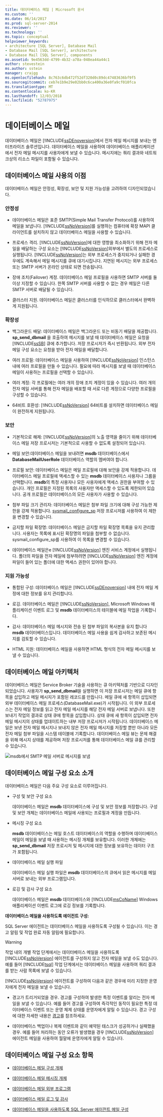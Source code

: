 ```yaml
---
title: 데이터베이스 메일 | Microsoft 문서
ms.custom: ''
ms.date: 06/14/2017
ms.prod: sql-server-2014
ms.reviewer: ''
ms.technology: ''
ms.topic: conceptual
helpviewer_keywords:
- architecture [SQL Server], Database Mail
- Database Mail [SQL Server], architecture
- Database Mail [SQL Server], components
ms.assetid: 9e4563dd-4799-4b32-a78a-048ea44a44c1
author: stevestein
ms.author: sstein
manager: craigg
ms.openlocfilehash: 8c763c6db472f52df320d0c89dc47483636bf9f5
ms.sourcegitcommit: ceb7e1b9e29e02bb0c6ca400a36e0fa9cf010fca
ms.translationtype: MT
ms.contentlocale: ko-KR
ms.lasthandoff: 12/03/2018
ms.locfileid: "52787975"
---
```

# <a name="database-mail"></a>데이터베이스 메일
  데이터베이스 메일은 [!INCLUDE[ssDEnoversion](../../../includes/ssdenoversion-md.md)]에서 전자 메일 메시지를 보내는 엔터프라이즈 솔루션입니다. 데이터베이스 메일을 사용하여 데이터베이스 애플리케이션에서 전자 메일 메시지를 사용자에게 보낼 수 있습니다. 메시지에는 쿼리 결과와 네트워크상의 리소스 파일이 포함될 수 있습니다.  
  
 
  
##  <a name="Benefits"></a> 데이터베이스 메일 사용의 이점  
 데이터베이스 메일은 안정성, 확장성, 보안 및 지원 가능성을 고려하여 디자인되었습니다.  
  
### <a name="reliability"></a>안정성  
  
-   데이터베이스 메일은 표준 SMTP(Simple Mail Transfer Protocol)를 사용하여 메일을 보냅니다. [!INCLUDE[ssNoVersion](../../includes/ssnoversion-md.md)]를 실행하는 컴퓨터에 확장 MAPI 클라이언트를 설치하지 않고 데이터베이스 메일을 사용할 수 있습니다.  
  
-   프로세스 격리. [!INCLUDE[ssNoVersion](../../includes/ssnoversion-md.md)]에 대한 영향을 최소화하기 위해 전자 메일을 배달하는 구성 요소는 [!INCLUDE[ssNoVersion](../../includes/ssnoversion-md.md)]외부에서 별도의 프로세스로 실행됩니다. [!INCLUDE[ssNoVersion](../../includes/ssnoversion-md.md)]는 외부 프로세스가 중지되거나 실패한 경우에도 계속해서 메일 메시지를 큐에 대기시킵니다. 지연된 메시지는 외부 프로세스 또는 SMTP 서버가 온라인 상태로 되면 전송됩니다.  
  
-   장애 조치(Failover) 계정. 데이터베이스 메일 프로필을 사용하면 SMTP 서버를 둘 이상 지정할 수 있습니다. 한쪽 SMTP 서버를 사용할 수 없는 경우 메일은 다른 SMTP 서버로 배달될 수 있습니다.  
  
-   클러스터 지원. 데이터베이스 메일은 클러스터를 인식하므로 클러스터에서 완벽하게 지원됩니다.  
  
### <a name="scalability"></a>확장성  
  
-   백그라운드 배달: 데이터베이스 메일은 백그라운드 또는 비동기 배달을 제공합니다. **sp_send_dbmail** 을 호출하여 메시지를 보낼 때 데이터베이스 메일은 요청을 [!INCLUDE[ssSB](../../includes/sssb-md.md)] 큐에 추가합니다. 저장 프로시저가 즉시 반환됩니다. 외부 전자 메일 구성 요소는 요청을 받아 전자 메일을 배달합니다.  
  
-   여러 프로필: 데이터베이스 메일을 사용하여 [!INCLUDE[ssNoVersion](../../includes/ssnoversion-md.md)] 인스턴스 내에 여러 프로필을 만들 수 있습니다. 필요에 따라 메시지를 보낼 때 데이터베이스 메일이 사용하는 프로필을 선택할 수 있습니다.  
  
-   여러 계정: 각 프로필에는 여러 개의 장애 조치 계정이 있을 수 있습니다. 여러 개의 전자 메일 서버를 통해 전자 메일을 배포할 때 서로 다른 계정으로 다양한 프로필을 구성할 수 있습니다.  
  
-   64비트 호환성: [!INCLUDE[ssNoVersion](../../includes/ssnoversion-md.md)] 64비트를 설치하면 데이터베이스 메일이 완전하게 지원됩니다.  
  
### <a name="security"></a>보안  
  
-   기본적으로 해제: [!INCLUDE[ssNoVersion](../../includes/ssnoversion-md.md)]의 노출 영역을 줄이기 위해 데이터베이스 메일 저장 프로시저는 기본적으로 사용할 수 없도록 설정되어 있습니다.  
  
-   메일 보안:데이터베이스 메일을 보내려면 **msdb** 데이터베이스에서 **DatabaseMailUserRole** 데이터베이스 역할의 멤버여야 합니다.  
  
-   프로필 보안: 데이터베이스 메일은 메일 프로필에 대해 보안을 강제 적용합니다. 데이터베이스 메일 프로필에 액세스할 수 있는 **msdb** 데이터베이스 사용자나 그룹을 선택합니다. **msdb**의 특정 사용자나 모든 사용자에게 액세스 권한을 부여할 수 있습니다. 개인 프로필은 지정된 목록의 사용자만 액세스할 수 있도록 제한되어 있습니다. 공개 프로필은 데이터베이스의 모든 사용자가 사용할 수 있습니다.  
  
-   첨부 파일 크기 관리자: 데이터베이스 메일은 첨부 파일 크기에 대해 구성 가능한 제한을 강제 적용합니다. [sysmail_configure_sp](/sql/relational-databases/system-stored-procedures/sysmail-configure-sp-transact-sql) 저장 프로시저를 사용하여 이 제한을 변경할 수 있습니다.  
  
-   금지할 파일 확장명: 데이터베이스 메일은 금지할 파일 확장명 목록을 유지 관리합니다. 사용자는 목록에 표시된 확장명의 파일을 첨부할 수 없습니다. sysmail_configure_sp를 사용하여 이 목록을 변경할 수 있습니다.  
  
-   데이터베이스 메일은e [!INCLUDE[ssNoVersion](../../includes/ssnoversion-md.md)] 엔진 서비스 계정에서 실행됩니다. 폴더의 파일을 전자 메일에 첨부하려면 [!INCLUDE[ssNoVersion](../../includes/ssnoversion-md.md)] 엔진 계정에 파일이 들어 있는 폴더에 대한 액세스 권한이 있어야 합니다.  
  
### <a name="supportability"></a>지원 가능성  
  
-   통합된 구성: 데이터베이스 메일은 [!INCLUDE[ssDEnoversion](../../includes/tsql-md.md)] 내에 전자 메일 계정에 대한 정보를 유지 관리합니다.  
  
-   로깅. 데이터베이스 메일은 [!INCLUDE[ssNoVersion](../../includes/ssnoversion-md.md)], Microsoft Windows 애플리케이션 이벤트 로그 및 **msdb** 데이터베이스의 테이블에 메일 작업을 기록합니다.  
  
-   감사: 데이터베이스 메일 메시지와 전송 된 첨부 파일의 복사본을 유지 합니다 **msdb** 데이터베이스입니다. 데이터베이스 메일 사용을 쉽게 감사하고 보존된 메시지를 검토할 수 있습니다.  
  
-   HTML 지원: 데이터베이스 메일을 사용하면 HTML 형식의 전자 메일 메시지를 보낼 수 있습니다.  
  

  
##  <a name="VisualElement"></a> 데이터베이스 메일 아키텍처  
 데이터베이스 메일은 Service Broker 기술을 사용하는 큐 아키텍처를 기반으로 디자인되었습니다. 사용자가 **sp_send_dbmail**을 실행하면 이 저장 프로시저는 메일 큐에 항목을 삽입하고 메일 메시지가 포함된 레코드를 만듭니다. 메일 큐에 새 항목이 삽입되면 외부 데이터베이스 메일 프로세스(DatabaseMail.exe)가 시작됩니다. 이 외부 프로세스는 전자 메일 정보를 읽고 전자 메일 메시지를 해당 전자 메일 서버로 보냅니다. 또한 보내기 작업의 결과로 상태 큐에 항목을 삽입합니다. 상태 큐에 새 항목이 삽입되면 전자 메일 메시지의 상태를 업데이트하는 내부 저장 프로시저가 시작됩니다. 데이터베이스 메일은 보낸 전자 메일 메시지나 보내지 않은 전자 메일 메시지를 저장할 뿐만 아니라 모든 전자 메일 첨부 파일을 시스템 테이블에 기록합니다. 데이터베이스 메일 뷰는 문제 해결을 위해 메시지 상태를 제공하며 저장 프로시저를 통해 데이터베이스 메일 큐를 관리할 수 있습니다.  
  
 ![msdb에서 SMTP 메일 서버로 메시지를 보냄](../../database-engine/media/databasemail.gif "msdb에서 SMTP 메일 서버로 메시지를 보냄")  
  

  
##  <a name="ComponentsAndConcepts"></a> 데이터베이스 메일 구성 요소 소개  
 데이터베이스 메일은 다음 주요 구성 요소로 이루어집니다.  
  
-   구성 및 보안 구성 요소  
  
     데이터베이스 메일은 **msdb** 데이터베이스에 구성 및 보안 정보를 저장합니다. 구성 및 보안 개체는 데이터베이스 메일에 사용되는 프로필과 계정을 만듭니다.  
  
-   메시징 구성 요소  
  
     **msdb** 데이터베이스는 메일 호스트 데이터베이스의 역할을 수행하며 데이터베이스 메일이 메일을 보낼 때 사용하는 메시징 개체를 보유합니다. 이러한 개체에는 **sp_send_dbmail** 저장 프로시저 및 메시지에 대한 정보를 보유하는 데이터 구조가 포함됩니다.  
  
-   데이터베이스 메일 실행 파일  
  
     데이터베이스 메일 실행 파일은 **msdb** 데이터베이스의 큐에서 읽은 메시지를 메일 서버로 보내는 외부 프로그램입니다.  
  
-   로깅 및 감사 구성 요소  
  
     데이터베이스 메일은 **msdb** 데이터베이스와 [!INCLUDE[msCoName](../../includes/msconame-md.md)] Windows 애플리케이션 이벤트 로그에 로깅 정보를 기록합니다.  
  
 **데이터베이스 메일을 사용하도록 에이전트 구성:**  
  
 SQL Server 에이전트는 데이터베이스 메일을 사용하도록 구성될 수 있습니다. 이는 경고 알림 및 작업 완료 자동 알림에 필요합니다.  
  
> [!WARNING]  
>  작업 내의 개별 작업 단계에서는 데이터베이스 메일을 사용하도록 [!INCLUDE[ssNoVersion](../../includes/ssnoversion-md.md)] 에이전트를 구성하지 않고 전자 메일을 보낼 수도 있습니다. 예를 들어 [!INCLUDE[tsql](../../../includes/tsql-md.md)] 작업 단계에서는 데이터베이스 메일을 사용하여 쿼리 결과를 받는 사람 목록에 보낼 수 있습니다.  
  
 [!INCLUDE[ssNoVersion](../../includes/ssnoversion-md.md)] 에이전트를 구성하여 다음과 같은 경우에 미리 지정한 운영자에게 전자 메일을 보낼 수 있습니다.  
  
-   경고가 트리거되었을 경우. 경고를 구성하여 발생한 특정 이벤트를 알리는 전자 메일을 보낼 수 있습니다. 예를 들어 경고를 구성하여 즉각적인 동작이 필요한 특정 데이터베이스 이벤트 또는 운영 체제 상태를 운영자에게 알릴 수 있습니다. 경고 구성에 대한 자세한 내용은 [경고](../../ssms/agent/alerts.md)를 참조하세요.  
  
-   데이터베이스 백업이나 복제 이벤트와 같이 예약된 태스크가 성공하거나 실패했을 경우. 예를 들어 처리하는 동안 오류가 발생했을 경우 [!INCLUDE[ssNoVersion](../../includes/ssnoversion-md.md)] 에이전트 메일을 사용하여 월말에 운영자에게 알릴 수 있습니다.  
  
 
  
##  <a name="RelatedContent"></a> 데이터베이스 메일 구성 요소 항목  
  
-   [데이터베이스 메일 구성 개체](database-mail-configuration-objects.md)  
  
-   [데이터베이스 메일 메시징 개체](database-mail-messaging-objects.md)  
  
-   [데이터베이스 메일 외부 프로그램](database-mail-external-program.md)  
  
-   [데이터베이스 메일 로그 및 감사](database-mail-log-and-audits.md)  
  
-   [데이터베이스 메일을 사용하도록 SQL Server 에이전트 메일 구성](configure-sql-server-agent-mail-to-use-database-mail.md)  
  

  
  
